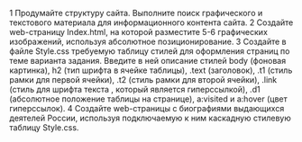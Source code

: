 1 Продумайте структуру сайта. Выполните поиск графического и текстового материала для информационного контента сайта.
2 Создайте web-страницу Index.html, на которой разместите 5-6 графических изображений, используя абсолютное позиционирование.
3 Создайте в файле Style.css требуемую таблицу стилей для оформления страниц по теме варианта задания. Введите в ней описание стилей body (фоновая картинка), h2 (тип шрифта в ячейке таблицы), .text (заголовок), .t1 (стиль рамки для первой ячейки), .t2 (стиль рамки для второй ячейки), .link (стиль для шрифта текста , который является гиперссылкой), .d1 (абсолютное положение таблицы на странице), a:visited и a:hover (цвет гиперссылок).
4 Создайте web-страницы с биографиями выдающихся деятелей России, используя подключаемую к ним каскадную стилевую таблицу Style.css.
